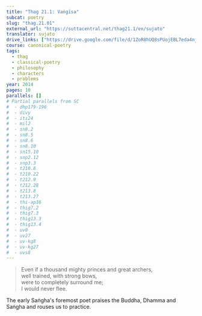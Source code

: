```yaml
---
title: "Thag 21.1: Vaṅgīsa"
subcat: poetry
slug: "thag.21.01"
external_url: "https://suttacentral.net/thag21.1/en/sujato"
translator: sujato
drive_links: ["https://drive.google.com/file/d/1ZoR8hUQ8sPUojEBL7eda4njQkk7X-xDo/view?usp=drivesdk"]
course: canonical-poetry
tags:
  - thag
  - classical-poetry
  - philosophy
  - characters
  - problems
year: 2014
pages: 10
parallels: []
# Partial parallels from SC
#  - dhp179-196
#  - divy
#  - iti24
#  - mil2
#  - sn8.2
#  - sn8.5
#  - sn8.6
#  - sn8.10
#  - sn15.10
#  - snp2.12
#  - snp3.3
#  - t210.8
#  - t210.22
#  - t212.9
#  - t212.28
#  - t213.8
#  - t213.27
#  - thi-ap36
#  - thig7.2
#  - thig7.3
#  - thig13.3
#  - thig13.4
#  - uv8
#  - uv27
#  - uv-kg8
#  - uv-kg27
#  - uvs8
---
```


> Even if a thousand mighty princes and great archers,  
well trained, with strong bows,  
were to completely surround me;  
I would never flee.

The early Saṅgha's foremost poet praises the Buddha, Dhamma and Saṅgha and rouses us to practice.
